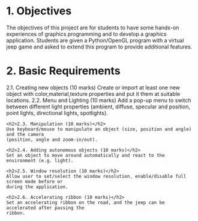 <h1> 1. Objectives </h1>
    The objectives of this project are for students to have some hands-on experiences of graphics
    programming and to develop a graphics application. Students are given a Python/OpenGL
    program with a virtual jeep game and asked to extend this program to provide additional features.

<h1> 2. Basic Requirements </h1>
    2.1. Creating new objects (10 marks)
            Create or import at least one new object with color,material,texture properties and put
            it them at suitable locations.
    2.2. Menu and Lighting (10 marks)
            Add a pop-up menu to switch between different light properties (ambient, diffuse, specular
            and position, point lights, directional lights, spotlights).

    <h2>2.3. Manipulation (10 marks)</h2>
    Use keyboard/mouse to manipulate an object (size, position and angle) and the camera
    (position, angle and zoom-in/out).

    <h2>2.4. Adding autonomous objects (10 marks)</h2>
    Set an object to move around automatically and react to the environment (e.g. light).

    <h2>2.5. Window resolution (10 marks)</h2>
    Allow user to set/select the window resolution, enable/disable full screen mode before or
    during the application.

    <h2>2.6. Accelerating ribbon (10 marks)</h2>
    Set an accelerating ribbon on the road, and the jeep can be accelerated after passing the
    ribbon.
